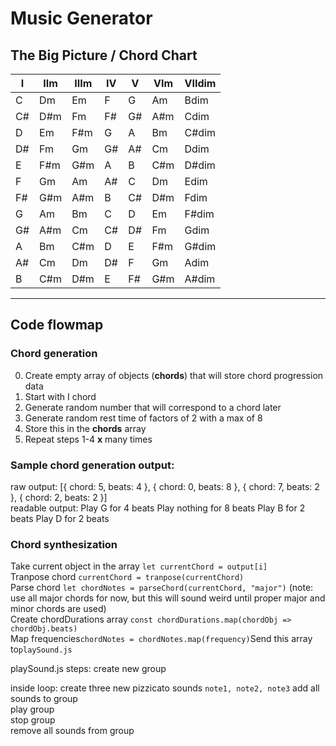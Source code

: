 # Music Generator

## The Big Picture / Chord Chart

| I   | IIm | IIIm | IV  | V   | VIm | VIIdim |
| --- | --- | ---- | --- | --- | --- | ------ |
| C   | Dm  | Em   | F   | G   | Am  | Bdim   |
| C#  | D#m | Fm   | F#  | G#  | A#m | Cdim   |
| D   | Em  | F#m  | G   | A   | Bm  | C#dim  |
| D#  | Fm  | Gm   | G#  | A#  | Cm  | Ddim   |
| E   | F#m | G#m  | A   | B   | C#m | D#dim  |
| F   | Gm  | Am   | A#  | C   | Dm  | Edim   |
| F#  | G#m | A#m  | B   | C#  | D#m | Fdim   |
| G   | Am  | Bm   | C   | D   | Em  | F#dim  |
| G#  | A#m | Cm   | C#  | D#  | Fm  | Gdim   |
| A   | Bm  | C#m  | D   | E   | F#m | G#dim  |
| A#  | Cm  | Dm   | D#  | F   | Gm  | Adim   |
| B   | C#m | D#m  | E   | F#  | G#m | A#dim  |

---

## Code flowmap

### Chord generation

0. Create empty array of objects (**chords**) that will store chord progression data
1. Start with I chord
2. Generate random number that will correspond to a chord later
3. Generate random rest time of factors of 2 with a max of 8
4. Store this in the **chords** array
5. Repeat steps 1-4 **x** many times

### Sample chord generation output:

raw output:
[{ chord: 5, beats: 4 },
{ chord: 0, beats: 8 },
{ chord: 7, beats: 2 },
{ chord: 2, beats: 2 }]  
readable output:
Play G for 4 beats
Play nothing for 8 beats
Play B for 2 beats
Play D for 2 beats

### Chord synthesization

Take current object in the array `let currentChord = output[i]`  
Tranpose chord `currentChord = tranpose(currentChord)`  
Parse chord `let chordNotes = parseChord(currentChord, "major")` (note: use all major chords for now, but this will sound weird until proper major and minor chords are used)  
Create chordDurations array `const chordDurations.map(chordObj => chordObj.beats)`  
Map frequencies`chordNotes = chordNotes.map(frequency)`Send this array to`playSound.js`

playSound.js steps:
create new group

inside loop:
create three new pizzicato sounds `note1, note2, note3`
add all sounds to group  
play group  
stop group  
remove all sounds from group

